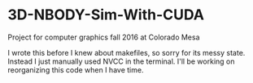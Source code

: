 # 3D-NBODY-Sim-With-CUDA
Project for computer graphics fall 2016 at Colorado Mesa

I wrote this before I knew about makefiles, so sorry for its messy state.  Instead I just manually used NVCC in the terminal.  I'll be working on reorganizing this code when I have time.
